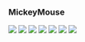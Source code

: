### MickeyMouse
![](https://i7.fuskator.com/large/lOIm9LwsIJY/Oiled-Shaved-Curvy-Blonde-Mickey-Mouse-Pose-with-Big-Ass-Wearing-Platform-High-Heels-1.jpg)
![](https://i7.fuskator.com/large/lOIm9LwsIJY/Oiled-Shaved-Curvy-Blonde-Mickey-Mouse-Pose-with-Big-Ass-Wearing-Platform-High-Heels-3.jpg)
![](https://i7.fuskator.com/large/lOIm9LwsIJY/Oiled-Shaved-Curvy-Blonde-Mickey-Mouse-Pose-with-Big-Ass-Wearing-Platform-High-Heels-5.jpg)
![](https://i7.fuskator.com/large/lOIm9LwsIJY/Oiled-Shaved-Curvy-Blonde-Mickey-Mouse-Pose-with-Big-Ass-Wearing-Platform-High-Heels-6.jpg)
![](https://i7.fuskator.com/large/lOIm9LwsIJY/Oiled-Shaved-Curvy-Blonde-Mickey-Mouse-Pose-with-Big-Ass-Wearing-Platform-High-Heels-7.jpg)
![](https://i7.fuskator.com/large/lOIm9LwsIJY/Oiled-Shaved-Curvy-Blonde-Mickey-Mouse-Pose-with-Big-Ass-Wearing-Platform-High-Heels-8.jpg)
![](https://i7.fuskator.com/large/lOIm9LwsIJY/Oiled-Shaved-Curvy-Blonde-Mickey-Mouse-Pose-with-Big-Ass-Wearing-Platform-High-Heels-10.jpg)
